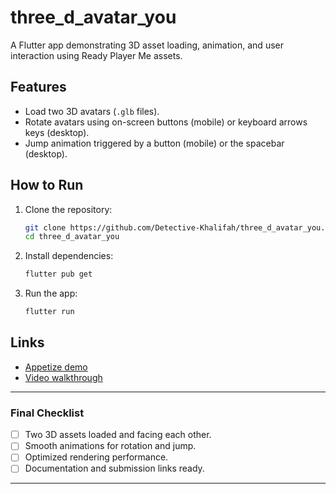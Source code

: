 # three_d_avatar_you

A Flutter app demonstrating 3D asset loading, animation, and user interaction using Ready Player Me assets.

## Features
- Load two 3D avatars (`.glb` files).
- Rotate avatars using on-screen buttons (mobile) or keyboard arrows keys (desktop).
- Jump animation triggered by a button (mobile) or the spacebar (desktop).

## How to Run
1. Clone the repository:
   ```bash
   git clone https://github.com/Detective-Khalifah/three_d_avatar_you.git
   cd three_d_avatar_you
   ```
2. Install dependencies:
   ```bash
   flutter pub get
   ```
3. Run the app:
   ```bash
   flutter run
   ```

## Links
- [Appetize demo](https://appetize.io/app/b_3cdmp76ox2suj7nxy6aan7z4mm)
- [Video walkthrough](https://drive.google.com/file/d/19eQJ6t6i224AvPvrwnI_-tPTjzrusXAn/view?usp=drive_link)

---

### **Final Checklist**
- [ ] Two 3D assets loaded and facing each other.
- [ ] Smooth animations for rotation and jump.
- [ ] Optimized rendering performance.
- [ ] Documentation and submission links ready.

---
